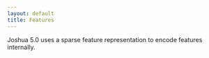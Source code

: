 ```yaml
---
layout: default
title: Features
---
```


Joshua 5.0 uses a sparse feature representation to encode features internally.
